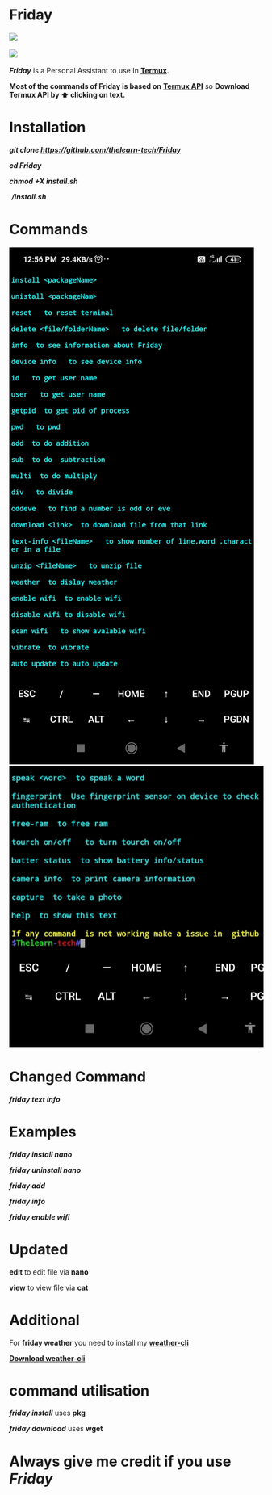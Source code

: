 # Friday

![](https://img.shields.io/badge/Code-Shell-green)

![](https://img.shields.io/badge/Maintained-Yes-green)



***Friday*** is a Personal Assistant to use In 
[**Termux**](https://play.google.com/store/apps/details?id=com.termux).

**Most of the commands of **Friday** is based on**
[**Termux API**](https://play.google.com/store/apps/details?id=com.termux.api)
 so 
**Download Termux API by ⬆️ clicking on text.**

# Installation

***git clone https://github.com/thelearn-tech/Friday***

***cd Friday***

***chmod +X install.sh***

***./install.sh***

# Commands

![](https://raw.githubusercontent.com/thelearn-tech/Friday/main/Screenshot_2021-01-26-12-56-12-936_com.termux.jpg)
![](https://raw.githubusercontent.com/thelearn-tech/Friday/main/IMG_20210126_125652.jpg)

# Changed Command

***friday text info <filename>***

# Examples 

***friday install nano***

***friday uninstall nano***

***friday add***

***friday info***

***friday enable wifi***
# Updated 

**edit** to edit file via **nano**


**view** to view file via **cat**

# Additional

For **friday weather** you need to install 
my [**weather-cli**](https://github.com/thelearn-tech/weather-cli)

[**Download weather-cli**](https://github.com/thelearn-tech/weather-cli)

# command utilisation

***friday install***
uses **pkg**

***friday download***
uses **wget**


# Always give me credit if you use ***Friday***
